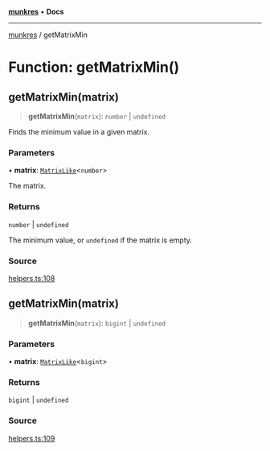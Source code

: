 [**munkres**](../README.md) • **Docs**

***

[munkres](../globals.md) / getMatrixMin

# Function: getMatrixMin()

## getMatrixMin(matrix)

> **getMatrixMin**(`matrix`): `number` \| `undefined`

Finds the minimum value in a given matrix.

### Parameters

• **matrix**: [`MatrixLike`](../type-aliases/MatrixLike.md)\<`number`\>

The matrix.

### Returns

`number` \| `undefined`

The minimum value, or `undefined` if the matrix is empty.

### Source

[helpers.ts:108](https://github.com/havelessbemore/munkres/blob/5ace585f0cdcff36ea78e3571791e71f76cf4bc5/src/helpers.ts#L108)

## getMatrixMin(matrix)

> **getMatrixMin**(`matrix`): `bigint` \| `undefined`

### Parameters

• **matrix**: [`MatrixLike`](../type-aliases/MatrixLike.md)\<`bigint`\>

### Returns

`bigint` \| `undefined`

### Source

[helpers.ts:109](https://github.com/havelessbemore/munkres/blob/5ace585f0cdcff36ea78e3571791e71f76cf4bc5/src/helpers.ts#L109)
